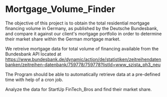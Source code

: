 # Mortgage_Volume_Finder
The objective of this project is to obtain the total residential mortgage financing volume in Germany, as published by the Deutsche Bundesbank, and compare it against our client's mortgage portfolio in order to determine their market share within the German mortgage market.

We retreive mortgage data for total volume of financing available from the Bundesbank API located at https://www.bundesbank.de/dynamic/action/de/statistiken/zeitreihendatenbanken/zeitreihen-datenbank/759778/759778?listId=www_szista_ph3_neu

The Program should be able to automatically retrieve data at a pre-defined time with help of a cron job.

Analyze the data for StartUp FinTech_Bros and find their market share.
